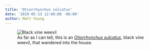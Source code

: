 ```yaml
---
title: 'Otiorrhynchus sulcatus'
date: '2019-05-13 12:00:00 -06:00'
author: Matt Young
---
```

<figure>
<img src="/PT/uploads/2019/DSC02150_Black_Vine_Weevil_600.JPG" alt="Black vine weevil"/>
<figcaption>As far as I can tell, this is an <a href="https://www.insectidentification.org/insect-description.asp?identification=Black-Vine-Weevil"><i>Otiorrhynchus sulcatus</i></a>, black vine weevil, that wandered into the house.
</figcaption>
</figure>
